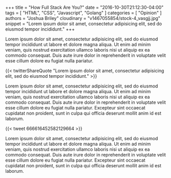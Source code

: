 +++
title = "How Full Stack Are You?"
date = "2016-10-30T21:12:30-04:00"
tags = [
  "HTML",
  "CSS",
  "Javascript",
  "Golang"
]
categories = [
  "Opinion"
]
authors = "Joshua Briley"
cloudinary = "v1467055854/stock-4_vasgjj.jpg"
snippet = "Lorem ipsum dolor sit amet, consectetur adipisicing elit, sed do eiusmod tempor incididunt."
+++

Lorem ipsum dolor sit amet, consectetur adipisicing elit, sed do eiusmod tempor incididunt ut labore et dolore magna aliqua. Ut enim ad minim veniam, quis nostrud exercitation ullamco laboris nisi ut aliquip ex ea commodo consequat. Duis aute irure dolor in reprehenderit in voluptate velit esse cillum dolore eu fugiat nulla pariatur.

{{< twitterShareQuote "Lorem ipsum dolor sit amet, consectetur adipisicing elit, sed do eiusmod tempor incididunt." >}}

Lorem ipsum dolor sit amet, consectetur adipisicing elit, sed do eiusmod tempor incididunt ut labore et dolore magna aliqua. Ut enim ad minim veniam, quis nostrud exercitation ullamco laboris nisi ut aliquip ex ea commodo consequat. Duis aute irure dolor in reprehenderit in voluptate velit esse cillum dolore eu fugiat nulla pariatur. Excepteur sint occaecat cupidatat non proident, sunt in culpa qui officia deserunt mollit anim id est laborum.

{{< tweet 666616452582129664 >}}

Lorem ipsum dolor sit amet, consectetur adipisicing elit, sed do eiusmod tempor incididunt ut labore et dolore magna aliqua. Ut enim ad minim veniam, quis nostrud exercitation ullamco laboris nisi ut aliquip ex ea commodo consequat. Duis aute irure dolor in reprehenderit in voluptate velit esse cillum dolore eu fugiat nulla pariatur. Excepteur sint occaecat cupidatat non proident, sunt in culpa qui officia deserunt mollit anim id est laborum.
